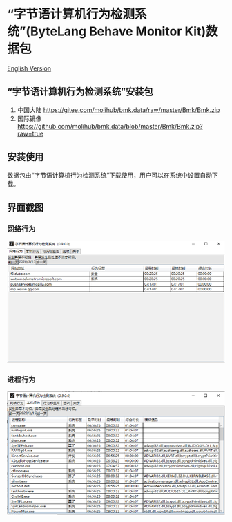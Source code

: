 # “字节语计算机行为检测系统”(ByteLang Behave Monitor Kit)数据包

[English Version](./README.cn.md "English")

## “字节语计算机行为检测系统”安装包

1. 中国大陆 <https://gitee.com/molihub/bmk.data/raw/master/Bmk/Bmk.zip>
2. 国际镜像 <https://github.com/molihub/bmk.data/blob/master/Bmk/Bmk.zip?raw=true>

## 安装使用

数据包由“字节语计算机行为检测系统”下载使用，用户可以在系统中设置自动下载。

## 界面截图

### 网络行为

![网络行为](./Bmk/net.png)

### 进程行为

![进程行为](./Bmk/proc.png)
